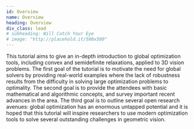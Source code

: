 ```yaml
---
id: Overview
name: Overview
heading: Overview
div_class: lead
# subheading: Will Catch Your Eye
# image: "http://placehold.it/500x500"
---
```


This tutorial aims to give an in-depth introduction to global optimization tools, including convex and semidefinite relaxations, applied to 3D vision problems. The first goal of the tutorial is to motivate the need for global solvers by providing real-world examples where the lack of robustness results from the difficulty in solving large optimization problems to optimality. The second goal is to provide the attendees with basic mathematical and algorithmic concepts, and survey important recent advances in the area. The third goal is to outline several open research avenues: global optimization has an enormous untapped potential and it is hoped that this tutorial will inspire researchers to use modern optimization tools to solve several outstanding challenges in geometric vision.
